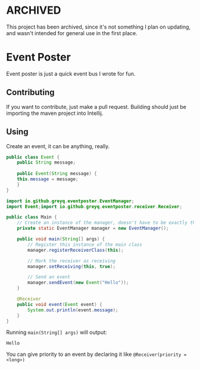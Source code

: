 # ARCHIVED
This project has been archived, since it's not something I plan on updating, and wasn't intended for general use in the first place.

# Event Poster
Event poster is just a quick event bus I wrote for fun.

## Contributing
If you want to contribute, just make a pull request.
Building should just be importing the maven project into Intellij.

## Using
Create an event, it can be anything, really.
```java
public class Event {
    public String message;
    
    public Event(String message) {
    this.message = message;
    }
}
```


```java
import io.github.greyq.eventposter.EventManager;
import Event;import io.github.greyq.eventposter.receiver.Receiver;

public class Main {
    // Create an instance of the manager, doesn't have to be exactly this
    private static EventManager manager = new EventManager();

    public void main(String[] args) {
        // Register this instance of the main class
        manager.registerReceiverClass(this);

        // Mark the receiver as receiving 
        manager.setReceiving(this, true);        

        // Send an event
        manager.sendEvent(new Event("Hello"));
    }

    @Receiver
    public void event(Event event) {
        System.out.println(event.message);
    }
}
```

Running `main(String[] args)` will output:

```$xslt
Hello
```

You can give priority to an event by declaring it like
`@Receiver(priority = <long>)`
